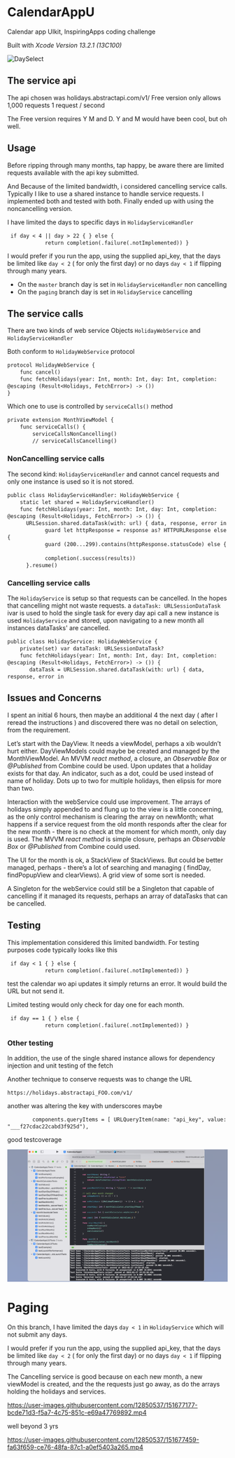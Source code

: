 # CalendarAppU
Calendar app UIkit, InspiringApps coding challenge

Built with *Xcode Version 13.2.1 (13C100)*

<img width="400" alt="DaySelect" src="https://user-images.githubusercontent.com/12850537/152584011-0bab2e83-957e-4991-b84a-497ce2e5f444.png">

## The service api
The api chosen was holidays.abstractapi.com/v1/
Free version only allows 1,000 requests 1 request / second

The Free version requires Y M and D.   Y and M would have been cool, but oh well.

## Usage

Before ripping through many months, tap happy, be aware there are limited requests available with the api key submitted.

And Because of the limited bandwidth, i considered cancelling service calls. Typically I like to use a shared instance to handle service requests. I implemented both and tested with both. Finally ended up with using the noncancelling version.

I have limited the days to specific days in `HolidayServiceHandler`
```
 if day < 4 || day > 22 { } else {
            return completion(.failure(.notImplemented)) }
```
I would prefer if you run the app, using the supplied api_key, that the days be limited like `day < 2` ( for only the first day)
or no days `day < 1` if flipping through many years.

- On the `master` branch day is set in `HolidayServiceHandler` non cancelling
- On the `paging` branch day is set in `HolidayService` cancelling

## The service calls
There are two kinds of web service Objects `HolidayWebService` and `HolidayServiceHandler`

Both conform to `HolidayWebService` protocol
```
protocol HolidayWebService {
    func cancel()
    func fetchHolidays(year: Int, month: Int, day: Int, completion: @escaping (Result<Holidays, FetchError>) -> ())
}
```
Which one to use is controlled by `serviceCalls()` method
```
private extension MonthViewModel {
    func serviceCalls() {
        serviceCallsNonCancelling()
        // serviceCallsCancelling()
```
### NonCancelling service calls
The second kind: `HolidayServiceHandler` and cannot cancel requests and only one instance is used so it is not stored. 
```
public class HolidayServiceHandler: HolidayWebService {
    static let shared = HolidayServiceHandler()
    func fetchHolidays(year: Int, month: Int, day: Int, completion: @escaping (Result<Holidays, FetchError>) -> ()) {
      URLSession.shared.dataTask(with: url) { data, response, error in
            guard let httpResponse = response as? HTTPURLResponse else {
            guard (200...299).contains(httpResponse.statusCode) else {
            
            completion(.success(results))
      }.resume()
```
### Cancelling service calls
The `HolidayService` is setup so that requests can be cancelled. In the hopes that cancelling might not waste requests. a `dataTask: URLSessionDataTask` ivar is used to hold the single task for every day api call a new instance is used `HolidayService` and stored, upon navigating to a new month all instances dataTasks' are cancelled.
```
public class HolidayService: HolidayWebService {
    private(set) var dataTask: URLSessionDataTask?
    func fetchHolidays(year: Int, month: Int, day: Int, completion: @escaping (Result<Holidays, FetchError>) -> ()) {    
       dataTask = URLSession.shared.dataTask(with: url) { data, response, error in            
```
## Issues and Concerns

I spent an initial 6 hours, then maybe an additional 4 the next day ( after I reread the instructions ) and discovered there was no detail on selection, from the requirement.

Let’s start with the DayView. It needs a viewModel, perhaps a xib wouldn’t hurt either.
DayViewModels could maybe be created and managed by the MonthViewModel. An MVVM _react method_, a closure, an _Observable Box_ or  _@Published_ from Combine could be used. Upon updates that a holiday exists for that day.  An indicator, such as a dot, could be used instead of name of holiday. Dots up to two for multiple holidays, then elipsis for more than two.

Interaction with the webService could use improvement.  The arrays of holidays simply appended to and flung up to the view is a little concerning, as the only control mechanism is clearing the array on newMonth; what happens if a service request from the old month responds after the clear for the new month - there is no check at the moment for which month, only day is used. 
The MVVM _react method_ is simple closure, perhaps an _Observable Box_ or  _@Published_ from Combine could used.

The UI for the month is ok, a StackView of StackViews.  But could be better managed, perhaps - there’s a lot of searching and managing ( findDay, findPopupView and clearViews). A grid view of some sort is needed.

A Singleton for the webService could still be a Singleton that capable of cancelling if it managed its requests, perhaps an array of dataTasks that can be cancelled.

## Testing
This implementation considered this limited bandwidth. For testing purposes code typically looks like this 
```
 if day < 1 { } else {
            return completion(.failure(.notImplemented)) }
```
test the calendar wo api updates it simply returns an error. It would build the URL but not send it.

Limited testing would only check for day one for each month.
```
 if day == 1 { } else {
            return completion(.failure(.notImplemented)) }
```
### Other testing
In addition, the use of the single shared instance allows for dependency injection and unit testing of the fetch

Another technique to conserve requests was to change the URL
```
https://holidays.abstractapi_FOO.com/v1/
```
another was altering the key with underscores maybe
```
        components.queryItems = [ URLQueryItem(name: "api_key", value: "___f27cdac22cabd3f925d"),
```
good testcoverage

![alt text](https://github.com/kerrjo/CalendarAppU/blob/master/Screen%20Shot%202022-01-27%20at%208.11.00%20PM.png)

# Paging

On this branch, I have limited the days `day < 1` in `HolidayService` which will not submit any days.

I would prefer if you run the app, using the supplied api_key, that the days be limited like `day < 2` ( for only the first day)
or no days `day < 1` if flipping through many years.

The Cancelling service is good because on each new month, a new viewModel is created, and the the requests just go away, as do the arrays holding the holidays and services.

https://user-images.githubusercontent.com/12850537/151677177-bcde71d3-f5a7-4c75-851c-e69a47769892.mp4

well beyond 3 yrs

https://user-images.githubusercontent.com/12850537/151677459-fa63f659-ce76-48fa-87c1-a0ef5403a265.mp4
